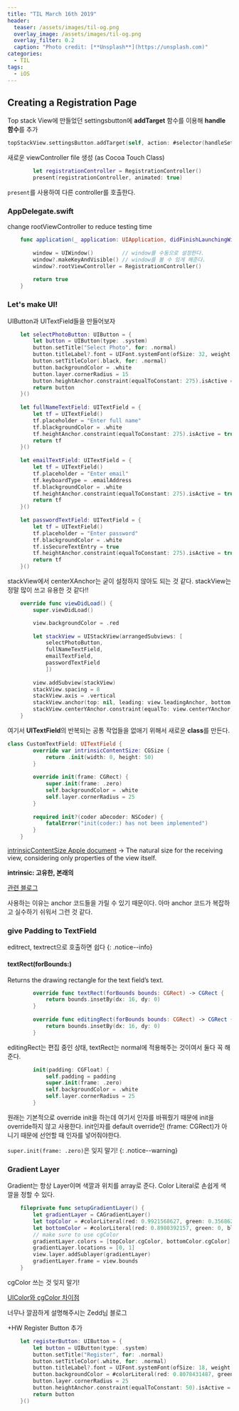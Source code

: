 ```yaml
---
title: "TIL March 16th 2019"
header:
  teaser: /assets/images/til-og.png
  overlay_image: /assets/images/til-og.png
  overlay_filter: 0.2
  caption: "Photo credit: [**Unsplash**](https://unsplash.com)"
categories:
  - TIL
tags:
  - iOS
---
```




## Creating a Registration Page

Top stack View에 만들었던 settingsbutton에 **addTarget** 함수를 이용해 **handle 함수**를 추가

```swift
topStackView.settingsButton.addTarget(self, action: #selector(handleSettings), for: .touchUpInside)
```

새로운 viewController file 생성 (as Cocoa Touch Class)

```swift
		let registrationController = RegistrationController()
        present(registrationController, animated: true)
```

`present`를 사용하여 다른 controller를 호출한다.



### AppDelegate.swift

change rootViewController to reduce testing time

```swift
	func application(_ application: UIApplication, didFinishLaunchingWithOptions launchOptions: [UIApplication.LaunchOptionsKey: Any]?) -> Bool {
        
        window = UIWindow()         // window를 수동으로 설정한다.
        window?.makeKeyAndVisible() // window를 볼 수 있게 해준다.
        window?.rootViewController = RegistrationController()
        
        return true
    }
```



### Let's make UI!

UIButton과 UITextField들을 만들어보자

```swift
    let selectPhotoButton: UIButton = {
        let button = UIButton(type: .system)
        button.setTitle("Select Photo", for: .normal)
        button.titleLabel?.font = UIFont.systemFont(ofSize: 32, weight: .heavy)
        button.setTitleColor(.black, for: .normal)
        button.backgroundColor = .white
        button.layer.cornerRadius = 15
        button.heightAnchor.constraint(equalToConstant: 275).isActive = true
        return button
    }()
    
    let fullNameTextField: UITextField = {
        let tf = UITextField()
        tf.placeholder = "Enter full name"
        tf.blackgroundColor = .white
        tf.heightAnchor.constraint(equalToConstant: 275).isActive = true
        return tf
    }()
    
    let emailTextField: UITextField = {
        let tf = UITextField()
        tf.placeholder = "Enter email"
        tf.keyboardType = .emailAddress
		tf.blackgroundColor = .white
        tf.heightAnchor.constraint(equalToConstant: 275).isActive = true
        return tf
    }()
    
    let passwordTextField: UITextField = {
        let tf = UITextField()
        tf.placeholder = "Enter password"
        tf.blackgroundColor = .white
        tf.isSecureTextEntry = true
        tf.heightAnchor.constraint(equalToConstant: 275).isActive = true
        return tf
    }()
```

stackView에서 centerXAnchor는 굳이 설정하지 않아도 되는 것 같다.
stackView는 정말 많이 쓰고 유용한 것 같다!!

```swift
    override func viewDidLoad() {
        super.viewDidLoad()

        view.backgroundColor = .red
        
        let stackView = UIStackView(arrangedSubviews: [
            selectPhotoButton,
            fullNameTextField,
            emailTextField,
            passwordTextField
            ])
        
        view.addSubview(stackView)
        stackView.spacing = 8
        stackView.axis = .vertical
        stackView.anchor(top: nil, leading: view.leadingAnchor, bottom: nil, trailing: view.trailingAnchor, padding: .init(top: 0, left: 50, bottom: 0, right: 50))
        stackView.centerYAnchor.constraint(equalTo: view.centerYAnchor).isActive = true
    }
```



여기서 **UITextField**의 반복되는 공통 작업들을 없애기 위해서 새로운 **class**를 만든다.

```swift
class CustomTextField: UITextField {
        override var intrinsicContentSize: CGSize {
            return .init(width: 0, height: 50)
        }
        
        override init(frame: CGRect) {
            super.init(frame: .zero)
            self.backgroundColor = .white
            self.layer.cornerRadius = 25
        }
        
        required init?(coder aDecoder: NSCoder) {
            fatalError("init(coder:) has not been implemented")
        }
    }
```

[intrinsicContentSize Apple document](https://developer.apple.com/documentation/uikit/uiview/1622600-intrinsiccontentsize)
-> The natural size for the receiving view, considering only properties of the view itself.

**intrinsic: 고유한, 본래의**

[관련 블로그](https://magi82.github.io/ios-intrinsicContentSize/)

사용하는 이유는 anchor 코드들을 가릴 수 있기 때문이다. 아마 anchor 코드가 복잡하고 실수하기 쉬워서 그런 것 같다.



### give Padding to TextField

editrect, textrect으로 호출하면 쉽다
{: .notice--info}

#### textRect(forBounds:)

Returns the drawing rectangle for the text field’s text.

```swift
        override func textRect(forBounds bounds: CGRect) -> CGRect {
            return bounds.insetBy(dx: 16, dy: 0)
        }
        
        override func editingRect(forBounds bounds: CGRect) -> CGRect {
            return bounds.insetBy(dx: 16, dy: 0)
        }
```

editingRect는 편집 중인 상태, textRect는 normal에 적용해주는 것이여서 둘다 꼭 해준다.


```swift
		init(padding: CGFloat) {
            self.padding = padding
            super.init(frame: .zero)
            self.backgroundColor = .white
            self.layer.cornerRadius = 25
        }
```

원래는 기본적으로 override init을 하는데 여기서 인자를 바꿔줬기 때문에 init을 override하지 않고 사용한다.
init인자를 default override인 (frame: CGRect)가 아니기 때문에 선언할 때 인자를 넣어줘야한다.

`super.init(frame: .zero)`은 잊지 말기!
{: .notice--warning}



### Gradient Layer

Gradient는 항상 Layer이며 색깔과 위치를 array로 준다. Color Literal로 손쉽게 색깔을 정할 수 있다.

```swift
	fileprivate func setupGradientLayer() {
        let gradientLayer = CAGradientLayer()
        let topColor = #colorLiteral(red: 0.9921568627, green: 0.3568627451, blue: 0.3725490196, alpha: 1)
        let bottomColor = #colorLiteral(red: 0.8980392157, green: 0, blue: 0.4470588235, alpha: 1)
        // make sure to use cgColor
        gradientLayer.colors = [topColor.cgColor, bottomColor.cgColor]
        gradientLayer.locations = [0, 1]
        view.layer.addSublayer(gradientLayer)
        gradientLayer.frame = view.bounds
    }
```

cgColor 쓰는 것 잊지 말기!

[UIColor와 cgColor 차이점](https://zeddios.tistory.com/239)

너무나 깔끔하게 설명해주시는 Zedd님 블로그



+HW Register Button 추가

```swift
	let registerButton: UIButton = {
        let button = UIButton(type: .system)
        button.setTitle("Register", for: .normal)
        button.setTitleColor(.white, for: .normal)
        button.titleLabel?.font = UIFont.systemFont(ofSize: 18, weight: .bold)
        button.backgroundColor = #colorLiteral(red: 0.8078431487, green: 0.02745098062, blue: 0.3333333433, alpha: 1)
        button.layer.cornerRadius = 25
        button.heightAnchor.constraint(equalToConstant: 50).isActive = true
        return button
    }()
```

